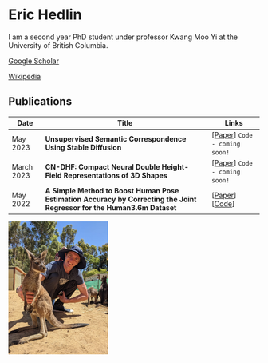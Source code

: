 # Eric Hedlin

I am a second year PhD student under professor Kwang Moo Yi at the University of British Columbia. 

[Google Scholar](https://scholar.google.ca/citations?hl=en&user=x6t__GoAAAAJ)

[Wikipedia](https://en.wikipedia.org/wiki/Eric_Hedlin)

## Publications


| Date | Title | Links |
| ---- | ----- | ----- |
| May 2023 | **Unsupervised Semantic Correspondence Using Stable Diffusion** | [[Paper](https://arxiv.org/abs/2305.15581)] `Code - coming soon!` |
| March 2023 | **CN-DHF: Compact Neural Double Height-Field Representations of 3D Shapes** | [[Paper](https://arxiv.org/abs/2304.13141)] `Code - coming soon!` |
| May 2022 | **A Simple Method to Boost Human Pose Estimation Accuracy by Correcting the Joint Regressor for the Human3.6m Dataset** | [[Paper](https://arxiv.org/abs/2205.00076)] [[Code](https://github.com/ubc-vision/joint-regressor-refinement)] |




<img src="eric_hedlin.jpeg" width="200">
